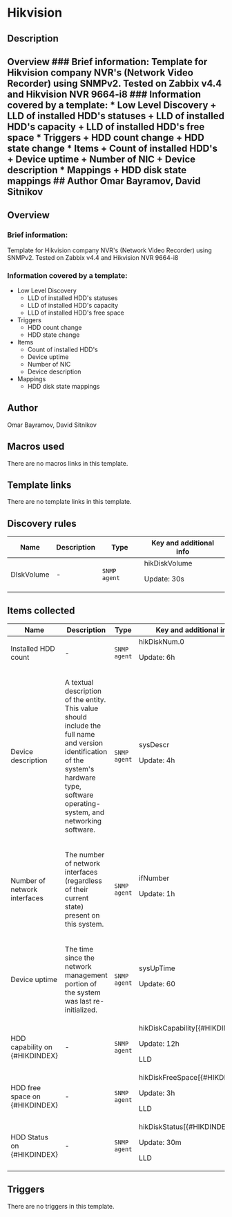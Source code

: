 # Hikvision

## Description

## Overview ### Brief information: Template for Hikvision company NVR's (Network Video Recorder) using SNMPv2. Tested on Zabbix v4.4 and Hikvision NVR 9664-i8 ### Information covered by a template: * Low Level Discovery + LLD of installed HDD's statuses + LLD of installed HDD's capacity + LLD of installed HDD's free space * Triggers + HDD count change + HDD state change * Items + Count of installed HDD's + Device uptime + Number of NIC + Device description * Mappings + HDD disk state mappings ## Author Omar Bayramov, David Sitnikov 

## Overview

### Brief information:


Template for Hikvision company NVR's (Network Video Recorder) using SNMPv2. Tested on Zabbix v4.4 and Hikvision NVR 9664-i8


### Information covered by a template:


* Low Level Discovery
	+ LLD of installed HDD's statuses
	+ LLD of installed HDD's capacity
	+ LLD of installed HDD's free space
* Triggers
	+ HDD count change
	+ HDD state change
* Items
	+ Count of installed HDD's
	+ Device uptime
	+ Number of NIC
	+ Device description
* Mappings
	+ HDD disk state mappings


## Author

Omar Bayramov, David Sitnikov

## Macros used

There are no macros links in this template.

## Template links

There are no template links in this template.

## Discovery rules

|Name|Description|Type|Key and additional info|
|----|-----------|----|----|
|DIskVolume|<p>-</p>|`SNMP agent`|hikDiskVolume<p>Update: 30s</p>|
## Items collected

|Name|Description|Type|Key and additional info|
|----|-----------|----|----|
|Installed HDD count|<p>-</p>|`SNMP agent`|hikDiskNum.0<p>Update: 6h</p>|
|Device description|<p>A textual description of the entity. This value should include the full name and version identification of the system's hardware type, software operating-system, and networking software.</p>|`SNMP agent`|sysDescr<p>Update: 4h</p>|
|Number of network interfaces|<p>The number of network interfaces (regardless of their current state) present on this system.</p>|`SNMP agent`|ifNumber<p>Update: 1h</p>|
|Device uptime|<p>The time since the network management portion of the system was last re-initialized.</p>|`SNMP agent`|sysUpTime<p>Update: 60</p>|
|HDD capability on {#HIKDINDEX}|<p>-</p>|`SNMP agent`|hikDiskCapability[{#HIKDINDEX}]<p>Update: 12h</p><p>LLD</p>|
|HDD free space on {#HIKDINDEX}|<p>-</p>|`SNMP agent`|hikDiskFreeSpace[{#HIKDINDEX}]<p>Update: 3h</p><p>LLD</p>|
|HDD Status on {#HIKDINDEX}|<p>-</p>|`SNMP agent`|hikDiskStatus[{#HIKDINDEX}]<p>Update: 30m</p><p>LLD</p>|
## Triggers

There are no triggers in this template.

